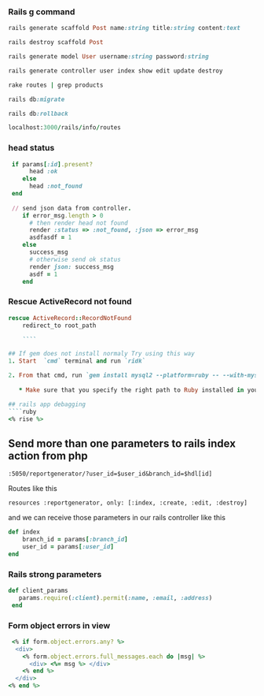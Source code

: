### Rails g command
````ruby
rails generate scaffold Post name:string title:string content:text
````
````ruby
rails destroy scaffold Post
````
````ruby
rails generate model User username:string password:string
````
````ruby
rails generate controller user index show edit update destroy
````
````ruby
rake routes | grep products
````
````ruby
rails db:migrate
````
````ruby
rails db:rollback
````
  ````ruby
  localhost:3000/rails/info/routes
  ````


### head status
````ruby
 if params[:id].present?
      head :ok
    else
      head :not_found
 end
 
 // send json data from controller.
    if error_msg.length > 0
      # then render head not found
      render :status => :not_found, :json => error_msg
      asdfasdf = 1
    else
      success_msg
      # otherwise send ok status
      render json: success_msg
      asdf = 1
    end
````

### Rescue ActiveRecord not found

````ruby
rescue ActiveRecord::RecordNotFound
    redirect_to root_path

    ````

## If gem does not install normaly Try using this way
1. Start  `cmd` terminal and run `ridk`

2. From that cmd, run `gem install mysql2 --platform=ruby -- --with-mysql-dir=c:/your/path/to/Ruby27-x64/msys64/mingw64`
   
   * Make sure that you specify the right path to Ruby installed in your computer

## rails app debagging
````ruby
<% rise %>
````

## Send more than one parameters to rails index action from php

``:5050/reportgenerator/?user_id=$user_id&branch_id=$hdl[id]``

Routes like this 

``resources :reportgenerator, only: [:index, :create, :edit, :destroy]``

and we can receive those parameters in our rails controller like this 

````ruby
def index
    branch_id = params[:branch_id]
    user_id = params[:user_id]
end
 ````
 
 ### Rails strong parameters
 
 ````ruby
 def client_params
    params.require(:client).permit(:name, :email, :address)
  end
  ````
  ### Form object errors in view
  ````ruby
   <% if form.object.errors.any? %>
    <div>
      <% form.object.errors.full_messages.each do |msg| %>
        <div> <%= msg %> </div>
      <% end %>
    </div>
  <% end %>
  ````
  
